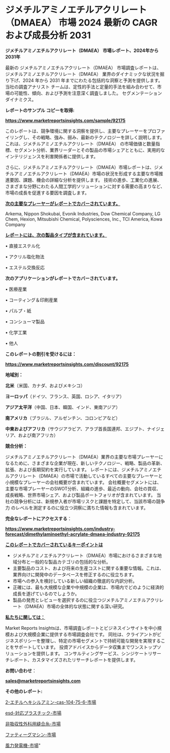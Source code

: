 # ジメチルアミノエチルアクリレート（DMAEA） 市場 2024 最新の CAGR および成長分析 2031

<strong>ジメチルアミノエチルアクリレート（DMAEA） 市場レポート、2024年から2031年</strong>

最新の ジメチルアミノエチルアクリレート（DMAEA） 市場調査レポートは、ジメチルアミノエチルアクリレート（DMAEA） 業界のダイナミックな状況を掘り下げ、2024 年から 2031 年までにわたる包括的な洞察と予測を提供します。当社の調査アナリスト チームは、定性的手法と定量的手法を組み合わせて、市場の可能性、傾向、および予測を注意深く調査しました。 セグメンテーションダイナミクス。



<strong>レポートのサンプル コピーを取得:</strong> <a href=https://www.marketreportsinsights.com/sample/92175>

<strong><u>https://www.marketreportsinsights.com/sample/92175</u></strong></a>

このレポートは、競争環境に関する洞察を提供し、主要なプレーヤーをプロファイリングし、その戦略、強み、弱み、最新のテクノロジーを詳しく説明します。 これは、ジメチルアミノエチルアクリレート（DMAEA） の市場価値と数量指標、セグメント分析、業界リーダーとその製品の市場シェアとともに、実用的なインテリジェンスを利害関係者に提供します。

さらに、ジメチルアミノエチルアクリレート（DMAEA）市場レポートは、ジメチルアミノエチルアクリレート（DMAEA）市場の状況を形成する主要な市場推進要因、課題、機会の詳細な分析を提供します。 技術の進歩、工業化の進展、さまざまな分野にわたる人間工学的ソリューションに対する需要の高まりなど、市場の成長を促進する要因を調査します。



<strong><u>次の主要なプレーヤーがレポートでカバーされています。</u></strong>

Arkema, Nippon Shokubai, Evonik Industries, Dow Chemical Company, LG Chem, Hexion, Mitsubishi Chemical, Polysciences, Inc., TCI America, Kowa Company



<strong><u><b>レポートには、次の製品タイプが含まれています。</b></u></strong>

• 直接エステル化

• アクリル塩化物法

• エステル交換反応



<strong><b>次のアプリケーションがレポートでカバーされています。</b></strong>

• 医療産業

• コーティング＆印刷産業

• パルプ・紙

• コンシューマ製品

• 化学工業

• 他人



<strong><b>このレポートの割引を受けるには：</b></strong><a href=https://www.marketreportsinsights.com/discount/92175>

<strong><u>https://www.marketreportsinsights.com/discount/92175</u></strong></a>



<strong>地域別：</strong>



<strong>北米</strong>（米国、カナダ、およびメキシコ）



<strong>ヨーロッパ</strong>（ドイツ、フランス、英国、ロシア、イタリア）



<strong>アジア太平洋</strong>（中国、日本、韓国、インド、東南アジア）



<strong>南アメリカ</strong>（ブラジル、アルゼンチン、コロンビアなど）



<strong>中東およびアフリカ</strong>（サウジアラビア、アラブ首長国連邦、エジプト、ナイジェリア、および南アフリカ）



<strong>競合分析：</strong>

ジメチルアミノエチルアクリレート（DMAEA）業界の主要な市場プレーヤーになるために、さまざまな企業が現在、新しいテクノロジー、戦略、製品の革新、拡張、および長期契約を実行しています。 レポートには、ジメチルアミノエチルアクリレート（DMAEA）の市場で活動しているすべての主要なプレーヤーと小規模なプレーヤーの会社概要が含まれています。 会社概要セグメントには、主要な市場プレーヤーのSWOT分析、組織の進歩、最近の動向、会社の買収、成長戦略、世界市場シェア、および製品ポートフォリオが含まれています。 当社の競争分析には、新規参入者が市場リスクと課題を特定して、当該市場の競争力 のレベルを測定するのに役立つ洞察に満ちた情報も含まれています。



<strong>完全なレポートにアクセスする</strong>：

<a href=https://www.marketreportsinsights.com/industry-forecast/dimethylaminoethyl-acrylate-dmaea-industry-92175>

<strong><u>https://www.marketreportsinsights.com/industry-forecast/dimethylaminoethyl-acrylate-dmaea-industry-92175</u></strong></a>



<strong><u><b>このレポートでカバーされているキーポイントは</b></u></strong>
<ul>
  <li>ジメチルアミノエチルアクリレート（DMAEA）市場におけるさまざまな地域分布と一般的な製品カテゴリの包括的な分析。</li>
  <li>主要製品のコスト、および将来の生産コストに関する重要な情報。これは、業界向けに開発中のデータベースを修正するのに役立ちます。</li>
  <li>市場への参入を検討している新しい組織の徹底的な内訳分析。</li>
  <li>正確には、最も大規模な企業や中規模の企業は、市場内でどのように経済的成長を遂げているのでしょうか。</li>
  <li>製品の発売とレビューを選択するのに役立つジメチルアミノエチルアクリレート（DMAEA）市場の全体的な状態に関する深い研究。</li>
</ul>


<strong><u><b>私たちに関しては：</b></u></strong>

Market Reports Insightsは、市場調査レポートとビジネスインサイトを中小規模および大規模企業に提供する市場調査会社です。 同社は、クライアントがビジネスポリシーを整理し、特定の市場セグメントで持続可能な開発を実現することをサポートしています。 投資アドバイスからデータ収集までワンストップソリューションを提供します。 コンサルティングサービス、シンジケートリサーチレポート、カスタマイズされたリサーチレポートを提供します。



<strong><b>お問い合わせ</b></strong>：

<a href=mailto:sales@marketreportsinsights.com>

<strong><u>sales@marketreportsinsights.com</u></strong></a>



<strong>その他のレポート:</strong>

<a href=https://www.linkedin.com/pulse/2-エチルヘキシルアミン-cas-104-75-6-市場-2023-総利益と主要ベンダー-gt2rf/>2-エチルヘキシルアミン-cas-104-75-6-市場</a>

<a href=https://www.linkedin.com/pulse/esd-対応プラスチック-市場-2023-推進要因と成長機会-2030-analytics-achievers-24-analysis-wcz8f/>esd-対応プラスチック-市場</a>

<a href=https://www.linkedin.com/pulse/非吸収性外科用縫合糸-市場-2023-新興市場-将来の動向と市場需要-2030-market-tribunal-dfawf/>非吸収性外科用縫合糸-市場</a>

<a href=https://www.linkedin.com/pulse/ファティーグマシン-市場-2023-最新の-cagr-および成長分析-2030-pr-news-hub-ottnf/>ファティーグマシン-市場</a>

<a href=https://www.linkedin.com/pulse/風力発電機-市場-2023-swot-分析と最新イノベーション-2030-pr-news-hub-7nd9f/>風力発電機-市場</a>"
